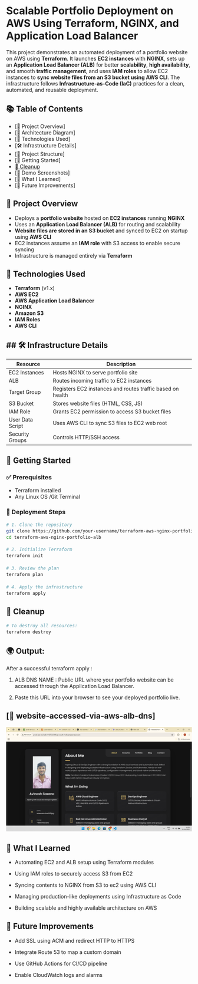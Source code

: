 
#  Scalable Portfolio Deployment on AWS Using Terraform, NGINX, and Application Load Balancer

This project demonstrates an automated deployment of a portfolio website on AWS using **Terraform**. It launches **EC2 instances** with **NGINX**, sets up an **Application Load Balancer (ALB)** for better **scalability**, **high availability**, and smooth **traffic management**, and uses **IAM roles** to allow EC2 instances to **sync website files from an S3 bucket using AWS CLI**. The infrastructure follows **Infrastructure-as-Code (IaC)** practices for a clean, automated, and reusable deployment.


## 📚 Table of Contents


- [📌 Project Overview]
- [📐 Architecture Diagram]
- [🧰 Technologies Used]
- [🛠️ Infrastructure Details]
- [📁 Project Structure]
- [🚀 Getting Started]
- [🧹 Cleanup](#-cleanup)
- [📸 Demo Screenshots]
- [🧠 What I Learned]
- [📌 Future Improvements]

## 📌 Project Overview


- Deploys a **portfolio website** hosted on **EC2 instances** running **NGINX**
- Uses an **Application Load Balancer (ALB)** for routing and scalability
- **Website files are stored in an S3 bucket** and synced to EC2 on startup using **AWS CLI**
- EC2 instances assume an **IAM role** with S3 access to enable secure syncing
- Infrastructure is managed entirely via **Terraform**
## 🧰 Technologies Used

- **Terraform** (v1.x)
- **AWS EC2**
- **AWS Application Load Balancer**
- **NGINX**
- **Amazon S3**
- **IAM Roles**
- **AWS CLI**

## ## 🛠️ Infrastructure Details

| Resource              | Description                                                  |
|-----------------------|--------------------------------------------------------------|
| EC2 Instances         | Hosts NGINX to serve portfolio site                          |
| ALB                   | Routes incoming traffic to EC2 instances                     |
| Target Group          | Registers EC2 instances and routes traffic based on health   |
| S3 Bucket             | Stores website files (HTML, CSS, JS)                         |
| IAM Role              | Grants EC2 permission to access S3 bucket files                           |
| User Data Script      | Uses AWS CLI to sync S3 files to EC2 web root                |
| Security Groups       | Controls HTTP/SSH access                                     |

## 🚀 Getting Started

### ✅ Prerequisites

- Terraform installed
- Any Linux OS /Git Terminal

### 🔧 Deployment Steps

```bash
# 1. Clone the repository
git clone https://github.com/your-username/terraform-aws-nginx-portfolio-alb.git
cd terraform-aws-nginx-portfolio-alb

# 2. Initialize Terraform
terraform init

# 3. Review the plan
terraform plan

# 4. Apply the infrastructure
terraform apply

```


## 🧹 Cleanup

```bash
# To destroy all resources:
terraform destroy
```
## 🌍 Output:

After a successful terraform apply :

1. ALB DNS NAME : Public URL where your portfolio website can be accessed through the Application Load Balancer.

2. Paste this URL into your browser to see your deployed portfolio live.


## [📸 website-accessed-via-aws-alb-dns]

![App Screenshot](https://github.com/AvinashSaxena17/iac-aws-portfolio-hosting/blob/246578d388fde92b6de371bbec784e5aca16b640/ALB%20DNS.png)

## 🧠 What I Learned

- Automating EC2 and ALB setup using Terraform modules

- Using IAM roles to securely access S3 from EC2

- Syncing contents to NGINX from S3 to ec2  using AWS CLI

- Managing production-like deployments using Infrastructure as Code

- Building scalable and highly available architecture on AWS

## 📌 Future Improvements

- Add SSL using ACM and redirect HTTP to HTTPS

- Integrate Route 53 to map a custom domain

- Use GitHub Actions for CI/CD pipeline

- Enable CloudWatch logs and alarms








